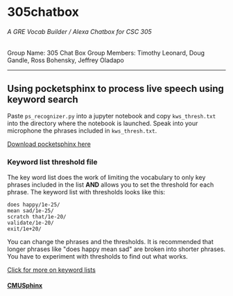 # 305chatbox
###### A GRE Vocab Builder / Alexa Chatbox for CSC 305

Group Name: 305 Chat Box
Group Members: Timothy Leonard, Doug Gandle, Ross Bohensky, Jeffrey Oladapo


---


## Using pocketsphinx to process live speech using keyword search

Paste `ps_recognizer.py` into a jupyter notebook and copy `kws_thresh.txt` into the directory where the notebook is launched.  Speak into your microphone the phrases included in `kws_thresh.txt`.

[Download pocketsphinx here](https://pypi.python.org/pypi/pocketsphinx) 

### Keyword list threshold file

The key word list does the work of limiting the vocabulary to only key phrases included in the list <b>AND</b> allows you to set the threshold for each phrase.  The keyword list with thresholds looks like this:

```
does happy/1e-25/
mean sad/1e-25/
scratch that/1e-20/
validate/1e-20/
exit/1e+20/
```

You can change the phrases and the thresholds.  It is recommended that longer phrases like "does happy mean sad" are broken into shorter phrases.  You have to experiment with thresholds to find out what works.

[Click for more on keyword lists](https://cmusphinx.github.io/wiki/tutoriallm/#keyword-lists)

#### [CMUSphinx](https://cmusphinx.github.io/)
